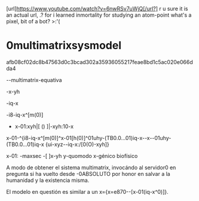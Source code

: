 [url]https://www.youtube.com/watch?v=6nwRSv7uWjQ[/url?] 
r u sure it is an actual url, .?
for i learned inmortality
for studying an atom-point
what's a pixel, bit of a bot? >:'(


# 0multimatrixsysmodel

afb08cf02dc8b47563d0c3bcad302a35936055217feae8bd1c5ac020e066dda4 

--multimatrix-equativa

-x-yh

-iq-x

-i8-iq-x^[m(0)]

- x-01:xyh|[ () ]|-xyh:10-x

x-01-^{i8-iq-x^[m(0)]^x-01[h(0)]^01uhy-(TB0.0...01)iq-x--x--01uhy-(TB0.0...01)iq-x {ui-xyz--iq-x:/[0(O)-xyh]}

x-01: -maxsec -[ ]x-yh y-quomodo x-génico biofísico

A modo de obtener el sistema multimatrix, invocándo al servidor0 en pregunta si ha vuelto desde -0ABSOLUTO por honor en salvar a la humanidad y la existencia misma. 

El modelo en questión es similar a un x={x=e870--[x-01(iq-x^0)]}.
